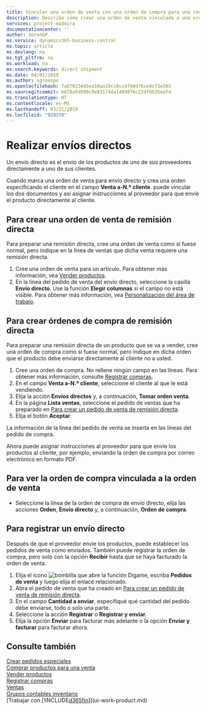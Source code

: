 ```yaml
---
title: Vincular una orden de venta con una orden de compra para una remisión directa | Documentos de Microsoft
description: Describe cómo crear una orden de venta vinculada a una orden de compra para habilitar el envío directo del proveedor al cliente.
services: project-madeira
documentationcenter: ''
author: SorenGP
ms.service: dynamics365-business-central
ms.topic: article
ms.devlang: na
ms.tgt_pltfrm: na
ms.workload: na
ms.search.keywords: direct shipment
ms.date: 04/01/2019
ms.author: sgroespe
ms.openlocfilehash: 7a87023445ea10aa19cc0cc4f60d76ce4cf3e365
ms.sourcegitcommit: bd78a5d990c9e83174da1409076c22df8b35eafd
ms.translationtype: HT
ms.contentlocale: es-MX
ms.lasthandoff: 03/31/2019
ms.locfileid: "929370"
---
```

# <a name="make-drop-shipments"></a>Realizar envíos directos
Un envío directo es el envío de los productos de uno de sus proveedores directamente a uno de sus clientes.

Cuando marca una orden de venta para envío directo y crea una orden especificando el cliente en el campo **Venta a-N.º cliente**. puede vincular los dos documentos y así asignar instrucciones al proveedor para que envíe el producto directamente al cliente.

## <a name="to-create-a-sales-order-for-drop-shipment"></a>Para crear una orden de venta de remisión directa
Para preparar una remisión directa, cree una orden de venta como si fuese normal, pero indique en la línea de ventas que dicha venta requiere una remisión directa.

1. Cree una orden de venta para un artículo. Para obtener más información, vea [Vender productos](sales-how-sell-products.md).
2. En la línea del pedido de venta del envío directo, seleccione la casilla **Envío directo**. Use la función **Elegir columnas** si el campo no está visible. Para obtener más información, vea [Personalización del área de trabajo](ui-personalization-user.md).

## <a name="to-create-the-purchase-order-for-drop-shipment"></a>Para crear órdenes de compra de remisión directa
Para preparar una remisión directa de un producto que se va a vender, cree una orden de compra como si fuese normal, pero indique en dicha orden que el producto debe enviarse directamente al cliente no a usted.

1. Cree una orden de compra. No rellene ningún campo en las líneas. Para obtener más información, consulte [Registrar compras](purchasing-how-record-purchases.md).
2. En el campo **Venta a-N.º cliente**, seleccione el cliente al que le está vendiendo.
3. Elija la acción **Envíos directos** y, a continuación, **Tomar orden venta**.
4. En la página **Lista ventas**, seleccione el pedido de ventas que ha preparado en [Para crear un pedido de venta de remisión directa](sales-how-drop-shipment.md#to-create-a-sales-order-for-drop-shipment).
5. Elija el botón **Aceptar**.

La información de la línea del pedido de venta se inserta en las líneas del pedido de compra.

Ahora puede asignar instrucciones al proveedor para que envíe los productos al cliente, por ejemplo, enviando la orden de compra por correo electrónico en formato PDF.     

## <a name="to-view-the-linked-purchase-order-from-the-sales-order"></a>Para ver la orden de compra vinculada a la orden de venta
* Seleccione la línea de la orden de compra de envío directo, elija las acciones **Orden**, **Envío directo** y, a continuación, **Orden de compra**.

## <a name="to-post-a-drop-shipment"></a>Para registrar un envío directo
Después de que el proveedor envíe los productos, puede establecer los pedidos de venta como enviados. También puede registrar la orden de compra, pero solo con la opción **Recibir** hasta que se haya facturado la orden de venta.

1. Elija el icono ![bombilla que abre la función Dígame](media/ui-search/search_small.png "Dígame que desea hacer"), escriba **Pedidos de venta** y luego elija el enlace relacionado.
2. Abra el pedido de venta que ha creado en [Para crear un pedido de venta de remisión directa]().
3. En el campo **Cantidad a enviar**, especifiqué qué cantidad del pedido debe enviarse, todo o solo una parte.
4. Seleccione la acción **Registrar** o **Registrar y enviar**.
5. Elija la opción **Enviar** para facturar más adelante o la opción **Enviar y facturar** para facturar ahora.

## <a name="see-also"></a>Consulte también
[Crear pedidos especiales](sales-how-to-create-special-orders.md)  
[Comprar productos para una venta](purchasing-how-purchase-products-sale.md)  
[Vender productos](sales-how-sell-products.md)  
[Registrar compras](purchasing-how-record-purchases.md)  
[Ventas](sales-manage-sales.md)  
[Grupos contables inventario](inventory-manage-inventory.md)  
[Trabajar con [!INCLUDE[d365fin](includes/d365fin_md.md)]](ui-work-product.md)
